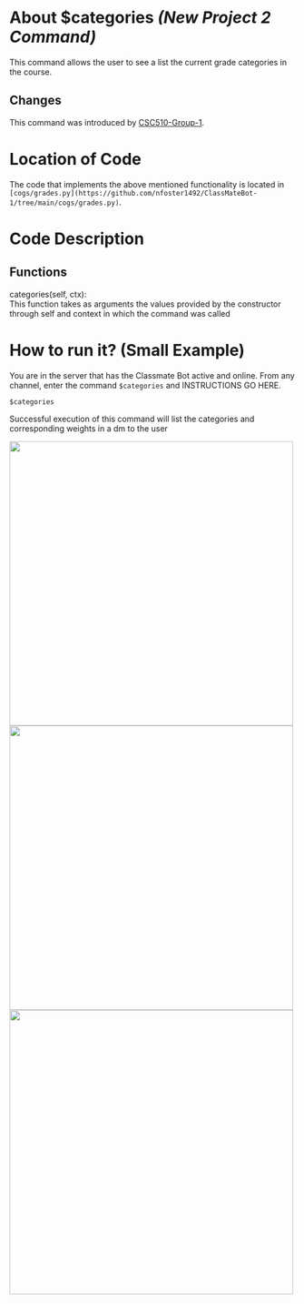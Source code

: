 # About $categories _(New Project 2 Command)_
This command allows the user to see a list the current grade categories in the course.

## Changes

This command was introduced by [CSC510-Group-1](https://github.com/nfoster1492/ClassMateBot-1/).

# Location of Code
The code that implements the above mentioned functionality is located in `[cogs/grades.py](https://github.com/nfoster1492/ClassMateBot-1/tree/main/cogs/grades.py)`.

# Code Description
## Functions
categories(self, ctx): <br>
This function takes as arguments the values provided by the constructor through self and context in which the command was called

# How to run it? (Small Example)
You are in the server that has the Classmate Bot active and online. From any channel, enter the command `$categories` and INSTRUCTIONS GO HERE.

```
$categories
```
Successful execution of this command will list the categories and corresponding weights in a dm to the user

<img src="https://github.com/nfoster1492/ClassMateBot-1/blob/main/data/proj2media/categories.PNG?raw=true" width="500">

<img src="https://github.com/nfoster1492/ClassMateBot-1/blob/main/data/proj2media/categoriesDM.png?raw=true" width="500">

<img src="https://github.com/nfoster1492/ClassMateBot-1/blob/main/data/proj2media/categories.png?raw=true" width="500">
